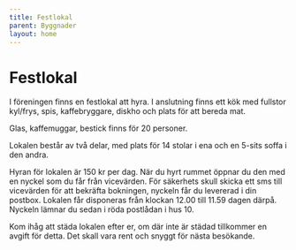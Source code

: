 ```yaml
---
title: Festlokal
parent: Byggnader
layout: home
---
```


# Festlokal

I föreningen finns en festlokal att hyra. I anslutning finns ett kök med fullstor kyl/frys, spis, kaffebryggare, diskho och plats för att bereda mat.

Glas, kaffemuggar, bestick finns för 20 personer.

Lokalen består av två delar, med plats för 14 stolar i ena och en 5-sits soffa i den andra.

Hyran för lokalen är 150 kr per dag. När du hyrt rummet öppnar du den med en nyckel som du får från vicevärden. För säkerhets skull skicka ett sms till vicevärden för att bekräfta bokningen, nyckeln får du levererad i din postbox. Lokalen får disponeras från klockan 12.00 till 11.59 dagen därpå. Nyckeln lämnar du sedan i röda postlådan i hus 10.

Kom ihåg att städa lokalen efter er, om där inte är städad tillkommer en avgift för detta. Det skall vara rent och snyggt för nästa besökande.